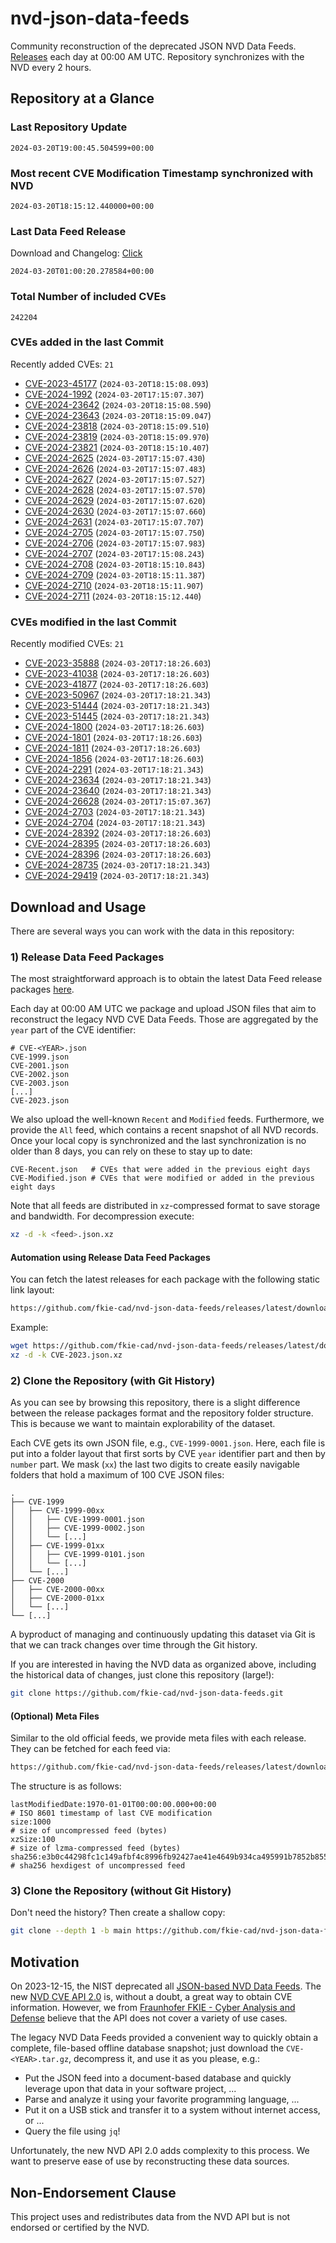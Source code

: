 # nvd-json-data-feeds

Community reconstruction of the deprecated JSON NVD Data Feeds. 
[Releases](https://github.com/fkie-cad/nvd-json-data-feeds/releases/latest) each day at 00:00 AM UTC.
Repository synchronizes with the NVD every 2 hours.

## Repository at a Glance

### Last Repository Update

```plain
2024-03-20T19:00:45.504599+00:00
```

### Most recent CVE Modification Timestamp synchronized with NVD

```plain
2024-03-20T18:15:12.440000+00:00
```

### Last Data Feed Release

Download and Changelog: [Click](https://github.com/fkie-cad/nvd-json-data-feeds/releases/latest)

```plain
2024-03-20T01:00:20.278584+00:00
```

### Total Number of included CVEs

```plain
242204
```

### CVEs added in the last Commit

Recently added CVEs: `21`

* [CVE-2023-45177](CVE-2023/CVE-2023-451xx/CVE-2023-45177.json) (`2024-03-20T18:15:08.093`)
* [CVE-2024-1992](CVE-2024/CVE-2024-19xx/CVE-2024-1992.json) (`2024-03-20T17:15:07.307`)
* [CVE-2024-23642](CVE-2024/CVE-2024-236xx/CVE-2024-23642.json) (`2024-03-20T18:15:08.590`)
* [CVE-2024-23643](CVE-2024/CVE-2024-236xx/CVE-2024-23643.json) (`2024-03-20T18:15:09.047`)
* [CVE-2024-23818](CVE-2024/CVE-2024-238xx/CVE-2024-23818.json) (`2024-03-20T18:15:09.510`)
* [CVE-2024-23819](CVE-2024/CVE-2024-238xx/CVE-2024-23819.json) (`2024-03-20T18:15:09.970`)
* [CVE-2024-23821](CVE-2024/CVE-2024-238xx/CVE-2024-23821.json) (`2024-03-20T18:15:10.407`)
* [CVE-2024-2625](CVE-2024/CVE-2024-26xx/CVE-2024-2625.json) (`2024-03-20T17:15:07.430`)
* [CVE-2024-2626](CVE-2024/CVE-2024-26xx/CVE-2024-2626.json) (`2024-03-20T17:15:07.483`)
* [CVE-2024-2627](CVE-2024/CVE-2024-26xx/CVE-2024-2627.json) (`2024-03-20T17:15:07.527`)
* [CVE-2024-2628](CVE-2024/CVE-2024-26xx/CVE-2024-2628.json) (`2024-03-20T17:15:07.570`)
* [CVE-2024-2629](CVE-2024/CVE-2024-26xx/CVE-2024-2629.json) (`2024-03-20T17:15:07.620`)
* [CVE-2024-2630](CVE-2024/CVE-2024-26xx/CVE-2024-2630.json) (`2024-03-20T17:15:07.660`)
* [CVE-2024-2631](CVE-2024/CVE-2024-26xx/CVE-2024-2631.json) (`2024-03-20T17:15:07.707`)
* [CVE-2024-2705](CVE-2024/CVE-2024-27xx/CVE-2024-2705.json) (`2024-03-20T17:15:07.750`)
* [CVE-2024-2706](CVE-2024/CVE-2024-27xx/CVE-2024-2706.json) (`2024-03-20T17:15:07.983`)
* [CVE-2024-2707](CVE-2024/CVE-2024-27xx/CVE-2024-2707.json) (`2024-03-20T17:15:08.243`)
* [CVE-2024-2708](CVE-2024/CVE-2024-27xx/CVE-2024-2708.json) (`2024-03-20T18:15:10.843`)
* [CVE-2024-2709](CVE-2024/CVE-2024-27xx/CVE-2024-2709.json) (`2024-03-20T18:15:11.387`)
* [CVE-2024-2710](CVE-2024/CVE-2024-27xx/CVE-2024-2710.json) (`2024-03-20T18:15:11.907`)
* [CVE-2024-2711](CVE-2024/CVE-2024-27xx/CVE-2024-2711.json) (`2024-03-20T18:15:12.440`)


### CVEs modified in the last Commit

Recently modified CVEs: `21`

* [CVE-2023-35888](CVE-2023/CVE-2023-358xx/CVE-2023-35888.json) (`2024-03-20T17:18:26.603`)
* [CVE-2023-41038](CVE-2023/CVE-2023-410xx/CVE-2023-41038.json) (`2024-03-20T17:18:26.603`)
* [CVE-2023-41877](CVE-2023/CVE-2023-418xx/CVE-2023-41877.json) (`2024-03-20T17:18:26.603`)
* [CVE-2023-50967](CVE-2023/CVE-2023-509xx/CVE-2023-50967.json) (`2024-03-20T17:18:21.343`)
* [CVE-2023-51444](CVE-2023/CVE-2023-514xx/CVE-2023-51444.json) (`2024-03-20T17:18:21.343`)
* [CVE-2023-51445](CVE-2023/CVE-2023-514xx/CVE-2023-51445.json) (`2024-03-20T17:18:21.343`)
* [CVE-2024-1800](CVE-2024/CVE-2024-18xx/CVE-2024-1800.json) (`2024-03-20T17:18:26.603`)
* [CVE-2024-1801](CVE-2024/CVE-2024-18xx/CVE-2024-1801.json) (`2024-03-20T17:18:26.603`)
* [CVE-2024-1811](CVE-2024/CVE-2024-18xx/CVE-2024-1811.json) (`2024-03-20T17:18:26.603`)
* [CVE-2024-1856](CVE-2024/CVE-2024-18xx/CVE-2024-1856.json) (`2024-03-20T17:18:26.603`)
* [CVE-2024-2291](CVE-2024/CVE-2024-22xx/CVE-2024-2291.json) (`2024-03-20T17:18:21.343`)
* [CVE-2024-23634](CVE-2024/CVE-2024-236xx/CVE-2024-23634.json) (`2024-03-20T17:18:21.343`)
* [CVE-2024-23640](CVE-2024/CVE-2024-236xx/CVE-2024-23640.json) (`2024-03-20T17:18:21.343`)
* [CVE-2024-26628](CVE-2024/CVE-2024-266xx/CVE-2024-26628.json) (`2024-03-20T17:15:07.367`)
* [CVE-2024-2703](CVE-2024/CVE-2024-27xx/CVE-2024-2703.json) (`2024-03-20T17:18:21.343`)
* [CVE-2024-2704](CVE-2024/CVE-2024-27xx/CVE-2024-2704.json) (`2024-03-20T17:18:21.343`)
* [CVE-2024-28392](CVE-2024/CVE-2024-283xx/CVE-2024-28392.json) (`2024-03-20T17:18:26.603`)
* [CVE-2024-28395](CVE-2024/CVE-2024-283xx/CVE-2024-28395.json) (`2024-03-20T17:18:26.603`)
* [CVE-2024-28396](CVE-2024/CVE-2024-283xx/CVE-2024-28396.json) (`2024-03-20T17:18:26.603`)
* [CVE-2024-28735](CVE-2024/CVE-2024-287xx/CVE-2024-28735.json) (`2024-03-20T17:18:21.343`)
* [CVE-2024-29419](CVE-2024/CVE-2024-294xx/CVE-2024-29419.json) (`2024-03-20T17:18:21.343`)


## Download and Usage

There are several ways you can work with the data in this repository:

### 1) Release Data Feed Packages

The most straightforward approach is to obtain the latest Data Feed release packages [here](https://github.com/fkie-cad/nvd-json-data-feeds/releases/latest).

Each day at 00:00 AM UTC we package and upload JSON files that aim to reconstruct the legacy NVD CVE Data Feeds.
Those are aggregated by the `year` part of the CVE identifier:

```
# CVE-<YEAR>.json
CVE-1999.json
CVE-2001.json
CVE-2002.json
CVE-2003.json
[...]
CVE-2023.json
```

We also upload the well-known `Recent` and `Modified` feeds.
Furthermore, we provide the `All` feed, which contains a recent snapshot of all NVD records.
Once your local copy is synchronized and the last synchronization is no older than 8 days, you can rely on these to stay up to date:

```plain
CVE-Recent.json   # CVEs that were added in the previous eight days
CVE-Modified.json # CVEs that were modified or added in the previous eight days
```

Note that all feeds are distributed in `xz`-compressed format to save storage and bandwidth.
For decompression execute:

```sh
xz -d -k <feed>.json.xz
```


#### Automation using Release Data Feed Packages

You can fetch the latest releases for each package with the following static link layout:

```sh
https://github.com/fkie-cad/nvd-json-data-feeds/releases/latest/download/CVE-<YEAR>.json.xz
```

Example:

```sh
wget https://github.com/fkie-cad/nvd-json-data-feeds/releases/latest/download/CVE-2023.json.xz
xz -d -k CVE-2023.json.xz
```



### 2) Clone the Repository (with Git History)

As you can see by browsing this repository, there is a slight difference between the release packages format and the repository folder structure.
This is because we want to maintain explorability of the dataset.

Each CVE gets its own JSON file, e.g., `CVE-1999-0001.json`.
Here, each file is put into a folder layout that first sorts by CVE `year` identifier part and then by `number` part.
We mask (`xx`) the last two digits to create easily navigable folders that hold a maximum of 100 CVE JSON files:

```plain
.
├── CVE-1999
│   ├── CVE-1999-00xx
│   │   ├── CVE-1999-0001.json
│   │   ├── CVE-1999-0002.json
│   │   └── [...]
│   ├── CVE-1999-01xx
│   │   ├── CVE-1999-0101.json
│   │   └── [...]
│   └── [...]
├── CVE-2000
│   ├── CVE-2000-00xx
│   ├── CVE-2000-01xx
│   └── [...]
└── [...]
```

A byproduct of managing and continuously updating this dataset via Git is that we can track changes over time through the Git history.

If you are interested in having the NVD data as organized above, including the historical data of changes, just clone this repository (large!):

```sh
git clone https://github.com/fkie-cad/nvd-json-data-feeds.git
```

#### (Optional) Meta Files

Similar to the old official feeds, we provide meta files with each release. They can be fetched for each feed via:

```sh
https://github.com/fkie-cad/nvd-json-data-feeds/releases/latest/download/CVE-<YEAR>.meta
```

The structure is as follows:

```plain
lastModifiedDate:1970-01-01T00:00:00.000+00:00                          # ISO 8601 timestamp of last CVE modification
size:1000                                                               # size of uncompressed feed (bytes)
xzSize:100                                                              # size of lzma-compressed feed (bytes)
sha256:e3b0c44298fc1c149afbf4c8996fb92427ae41e4649b934ca495991b7852b855 # sha256 hexdigest of uncompressed feed
```


### 3) Clone the Repository (without Git History)

Don't need the history? Then create a shallow copy:

```sh
git clone --depth 1 -b main https://github.com/fkie-cad/nvd-json-data-feeds.git
```

## Motivation

On 2023-12-15, the NIST deprecated all [JSON-based NVD Data Feeds](https://nvd.nist.gov/vuln/data-feeds#divRetirementBanner-1).
The new [NVD CVE API 2.0](https://nvd.nist.gov/developers/vulnerabilities) is, without a doubt, a great way to obtain CVE information.
However, we from [Fraunhofer FKIE - Cyber Analysis and Defense](https://www.fkie.fraunhofer.de/en/departments/cad.html) believe that the API does not cover a variety of use cases.

The legacy NVD Data Feeds provided a convenient way to quickly obtain a complete, file-based offline database snapshot; just download the `CVE-<YEAR>.tar.gz`, decompress it, and use it as you please, e.g.:

* Put the JSON feed into a document-based database and quickly leverage upon that data in your software project, ...
* Parse and analyze it using your favorite programming language, ...
* Put it on a USB stick and transfer it to a system without internet access, or ...
* Query the file using `jq`!

Unfortunately, the new NVD API 2.0 adds complexity to this process.
We want to preserve ease of use by reconstructing these data sources.

## Non-Endorsement Clause

This project uses and redistributes data from the NVD API but is not endorsed or certified by the NVD.